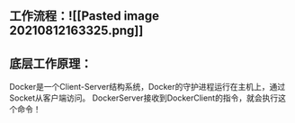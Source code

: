 ## 工作流程：![[Pasted image 20210812163325.png]]

## 底层工作原理：
Docker是一个Client-Server结构系统，Docker的守护进程运行在主机上，通过Socket从客户端访问。
DockerServer接收到DockerClient的指令，就会执行这个命令！